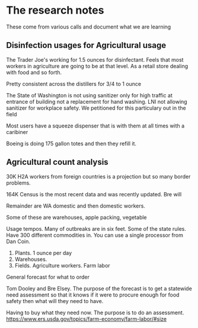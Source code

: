 # The research notes

These come from various calls and document what we are learning

## Disinfection usages for Agricultural usage

The Trader Joe's working for 1.5 ounces for disinfectant. Feels that most
workers in agriculture are going to be at that level. As a retail store dealing
with food and so forth.

Pretty consistent across the distillers for 3/4 to 1 ounce

The State of Washington is not using sanitizer only for high traffic at entrance
of building not a replacement for hand washing. LNI not allowing sanitizer for
workplace safety. We petitioned for this particulary out in the field

Most users have a squeeze dispenser that is with them at all times with a
caribiner

Boeing is doing 175 gallon totes and then they refill it.

## Agricultural count analysis
30K H2A workers from foreign countries is a projection but so many border
problems.

164K Census is the most recent data and was recently updated. Bre will 

Remainder are WA domestic and then domestic workers.

Some of these are warehouses, apple packing, vegetable

Usage tempos. Many of outbreaks are in six feet. Some of the state rules. Have
300 different commodities in. You can use a single processor from Dan Coin.

1. Plants. 1 ounce per day
2. Warehouses. 
3. Fields. Agriculture workers. Farm labor

General forecast for what to order

Tom Dooley and Bre Elsey. The purpose of the forecast is to get a statewide need
assessment so that it knows if it were to procure enough for food safety then
what will they need to have. 

Having to buy what they need now. The purpose is to do an assessment.
https://www.ers.usda.gov/topics/farm-economy/farm-labor/#size

